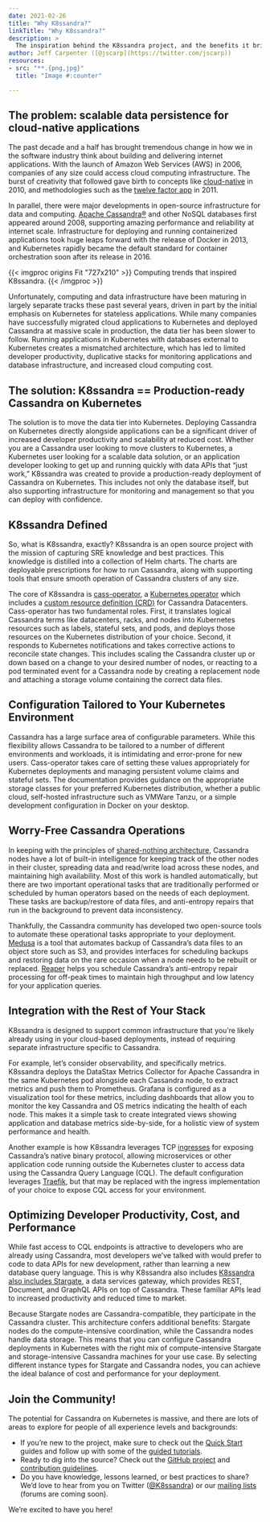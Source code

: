 ```yaml
---
date: 2021-02-26
title: "Why K8ssandra?"
linkTitle: "Why K8ssandra?"
description: >
  The inspiration behind the K8ssandra project, and the benefits it brings to developers, operators and SREs.
author: Jeff Carpenter ([@jscarp](https://twitter.com/jscarp))
resources:
- src: "**.{png,jpg}"
  title: "Image #:counter"

---
```


## The problem: scalable data persistence for cloud-native applications

The past decade and a half has brought tremendous change in how we in the software industry think about building and delivering internet applications. With the launch of Amazon Web Services (AWS) in 2006, companies of any size could access cloud computing infrastructure. The burst of creativity that followed gave birth to concepts like [cloud-native](http://pzf.fremantle.org/2010/05/cloud-native.html) in 2010, and methodologies such as the [twelve factor app](https://12factor.net/) in 2011.

In parallel, there were major developments in open-source infrastructure for data and computing. [Apache Cassandra&reg;](http://cassandra.apache.org/) and other NoSQL databases first appeared around 2008, supporting amazing performance and reliability at internet scale. Infrastructure for deploying and running containerized applications took huge leaps forward with the release of Docker in 2013, and Kubernetes rapidly became the default standard for container orchestration soon after its release in 2016. 

{{< imgproc origins Fit "727x210" >}}
Computing trends that inspired K8ssandra.
{{< /imgproc >}}

Unfortunately, computing and data infrastructure have been maturing in largely separate tracks these past several years, driven in part by the initial emphasis on Kubernetes for stateless applications. While many companies have successfully migrated cloud applications to Kubernetes and deployed Cassandra at massive scale in production, the data tier has been slower to follow. Running applications in Kubernetes with databases external to Kubernetes creates a mismatched architecture, which has led to limited developer productivity, duplicative stacks for monitoring applications and database infrastructure, and increased cloud computing cost.

## The solution: K8ssandra == Production-ready Cassandra on Kubernetes

The solution is to move the data tier into Kubernetes. Deploying Cassandra on Kubernetes directly alongside applications can be a significant driver of increased developer productivity and scalability at reduced cost. Whether you are a Cassandra user looking to move clusters to Kubernetes, a Kubernetes user looking for a scalable data solution, or an application developer looking to get up and running quickly with data APIs that “just work,” K8ssandra was created to provide a production-ready deployment of Cassandra on Kubernetes. This includes not only the database itself, but also supporting infrastructure for monitoring and management so that you can deploy with confidence.

## K8ssandra Defined

So, what is K8ssandra, exactly? K8ssandra is an open source project with the mission of capturing SRE knowledge and best practices. This knowledge is distilled into a collection of Helm charts. The charts are deployable prescriptions for how to run Cassandra, along with supporting tools that ensure smooth operation of Cassandra clusters of any size. 

The core of K8ssandra is [cass-operator](/docs/architecture/cassandra/), a [Kubernetes operator](https://kubernetes.io/docs/concepts/extend-kubernetes/operator/) which includes a [custom resource definition (CRD)](https://kubernetes.io/docs/concepts/extend-kubernetes/api-extension/custom-resources/) for Cassandra Datacenters. Cass-operator has two fundamental roles. First, it translates logical Cassandra terms like datacenters, racks, and nodes into Kubernetes resources such as labels, stateful sets, and pods, and deploys those resources on the Kubernetes distribution of your choice. Second, it responds to Kubernetes notifications and takes corrective actions to reconcile state changes. This includes scaling the Cassandra cluster up or down based on a change to your desired number of nodes, or reacting to a pod terminated event for a Cassandra node by creating a replacement node and attaching a storage volume containing the correct data files.


## Configuration Tailored to Your Kubernetes Environment
Cassandra has a large surface area of configurable parameters. While this flexibility allows Cassandra to be tailored to a number of different environments and workloads, it is intimidating and error-prone for new users. Cass-operator takes care of setting these values appropriately for Kubernetes deployments and managing persistent volume claims and stateful sets. The documentation provides guidance on the appropriate storage classes for your preferred Kubernetes distribution, whether a public cloud, self-hosted infrastructure such as VMWare Tanzu, or a simple development configuration in Docker on your desktop.

## Worry-Free Cassandra Operations
In keeping with the principles of [shared-nothing architecture](https://en.wikipedia.org/wiki/Shared-nothing_architecture), Cassandra nodes have a lot of built-in intelligence for keeping track of the other nodes in their cluster, spreading data and read/write load across these nodes, and maintaining high availability. Most of this work is handled automatically, but there are two important operational tasks that are traditionally performed or scheduled by human operators based on the needs of each deployment. These tasks are backup/restore of data files, and anti-entropy repairs that run in the background to prevent data inconsistency. 

Thankfully, the Cassandra community has developed two open-source tools to automate these operational tasks appropriate to your deployment. [Medusa](/docs/architecture/backups/) is a tool that automates backup of Cassandra’s data files to an object store such as S3, and provides interfaces for scheduling backups and restoring data on the rare occasion when a node needs to be rebuilt or replaced. [Reaper](/docs/architecture/repairs/) helps you schedule Cassandra’s anti-entropy repair processing for off-peak times to maintain high throughput and low latency for your application queries.     

## Integration with the Rest of Your Stack

K8ssandra is designed to support common infrastructure that you’re likely already using in your cloud-based deployments, instead of requiring separate infrastructure specific to Cassandra. 

For example, let’s consider observability, and specifically metrics. K8ssandra deploys the DataStax Metrics Collector for Apache Cassandra in the same Kubernetes pod alongside each Cassandra node, to extract metrics and push them to Prometheus. Grafana is configured as a visualization tool for these metrics, including dashboards that allow you to monitor the key Cassandra and OS metrics indicating the health of each node. This makes it a simple task to create integrated views showing application and database metrics side-by-side, for a holistic view of system performance and health.

Another example is how K8ssandra leverages TCP [ingresses](https://kubernetes.io/docs/concepts/services-networking/ingress/) for exposing Cassandra’s native binary protocol, allowing microservices or other application code running outside the Kubernetes cluster to access data using the Cassandra Query Language (CQL). The default configuration leverages [Traefik](/docs/topics/ingress/traefik/), but that may be replaced with the ingress implementation of your choice to expose CQL access for your environment.

## Optimizing Developer Productivity, Cost, and Performance

While fast access to CQL endpoints is attractive to developers who are already using Cassandra, most developers we’ve talked with would prefer to code to data APIs for new development, rather than learning a new database query language. This is why K8ssandra also includes [K8ssandra also includes Stargate](/docs/topics/stargate/), a data services gateway, which provides REST, Document, and GraphQL APIs on top of Cassandra. These familiar APIs lead to increased productivity and reduced time to market.

Because Stargate nodes are Cassandra-compatible, they participate in the Cassandra cluster. This architecture confers additional benefits: Stargate nodes do the compute-intensive coordination, while the Cassandra nodes handle data storage. This means that you can configure Cassandra deployments in Kubernetes with the right mix of compute-intensive Stargate and storage-intensive Cassandra machines for your use case. By selecting different instance types for Stargate and Cassandra nodes, you can achieve the ideal balance of cost and performance for your deployment.

## Join the Community!

The potential for Cassandra on Kubernetes is massive, and there are lots of areas to explore for people of all experience levels and backgrounds: 

* If you’re new to the project, make sure to check out the [Quick Start](/docs/getting-started/) guides and follow up with some of the [guided tutorials](/docs/topics/). 
* Ready to dig into the source? Check out the [GitHub project](https://github.com/k8ssandra/k8ssandra) and [contribution guidelines](/docs/contribution-guidelines/). 
* Do you have knowledge, lessons learned, or best practices to share? We’d love to hear from you on Twitter ([@K8ssandra](https://twitter.com/k8ssandra)) or our [mailing lists](/community) (forums are coming soon). 

We’re excited to have you here!
